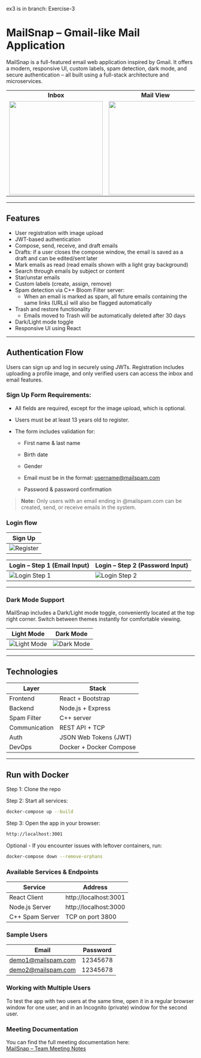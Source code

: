 ex3 is in branch: Exercise-3
# MailSnap – Gmail-like Mail Application
MailSnap is a full-featured email web application inspired by Gmail. It offers a modern, responsive UI, custom labels, spam detection, dark mode, and secure authentication – all built using a full-stack architecture and microservices.

<table>
  <tr>
    <td align="center"><strong>Inbox</strong></td>
    <td align="center"><strong>Mail View</strong></td>
    <td align="center"><strong>Compose</strong></td>
  </tr>
  <tr>
    <td><img src="https://github.com/user-attachments/assets/5c2e7fe6-9cbb-4814-b3eb-62fcaea45ab2" width="250"/></td>
    <td><img src="https://github.com/user-attachments/assets/a5125a47-9f2e-4057-880a-5473a80316cf" width="250"/></td>
    <td><img src="https://github.com/user-attachments/assets/931b261f-c226-4907-9885-9cf96e608c89" width="250"/></td>
  </tr>
</table>

---

## Features

- User registration with image upload  
- JWT-based authentication  
- Compose, send, receive, and draft emails
- Drafts: if a user closes the compose window, the email is saved as a draft and can be edited/sent later
- Mark emails as read (read emails shown with a light gray background)
- Search through emails by subject or content
- Star/unstar emails  
- Custom labels (create, assign, remove)  
- Spam detection via C++ Bloom Filter server:
  - When an email is marked as spam, all future emails containing the same links (URLs) will also be flagged automatically  
- Trash and restore functionality  
  - Emails moved to Trash will be automatically deleted after 30 days  
- Dark/Light mode toggle  
- Responsive UI using React

---


## Authentication Flow

Users can sign up and log in securely using JWTs. Registration includes uploading a profile image, and only verified users can access the inbox and email features.

### Sign Up Form Requirements:
- All fields are required, except for the image upload, which is optional.

- Users must be at least 13 years old to register.

- The form includes validation for:

     * First name & last name

     * Birth date

     * Gender

     * Email must be in the format: username@mailspam.com

     * Password & password confirmation

> **Note:** Only users with an email ending in @mailspam.com can be created, send, or receive emails in the system.

### Login flow


| Sign Up                                    |
|--------------------------------------------|
| ![Register](https://github.com/user-attachments/assets/84a2c4dc-6dfc-44d1-8950-302c60d5a3c1)      |

| Login – Step 1 (Email Input)               | Login – Step 2 (Password Input)            |
|--------------------------------------------|--------------------------------------------|
| ![Login Step 1](https://github.com/user-attachments/assets/6725c1f8-b681-430d-90bd-95bdd1da440a) | ![Login Step 2](https://github.com/user-attachments/assets/8c3528ad-2ace-4fc2-ab37-963a5027348d) |

---


### Dark Mode Support

MailSnap includes a Dark/Light mode toggle, conveniently located at the top right corner. Switch between themes instantly for comfortable viewing.

|   Light Mode |   Dark Mode |
|--------------|-------------|
| ![Light Mode](https://github.com/user-attachments/assets/f67b7147-d078-4acc-8b81-0438aede0e57) | ![Dark Mode](https://github.com/user-attachments/assets/3421d931-24dd-48d8-9fd7-0392e4e13c8e) |

---


## Technologies

| Layer        | Stack                      |
|--------------|----------------------------|
| Frontend     | React + Bootstrap          |
| Backend      | Node.js + Express          |
| Spam Filter  | C++ server                 |
| Communication| REST API + TCP             |
| Auth         | JSON Web Tokens (JWT)      |
| DevOps       | Docker + Docker Compose    |

---


## Run with Docker

Step 1: Clone the repo

Step 2: Start all services:
```bash
docker-compose up --build
```
Step 3: Open the app in your browser:
```bash
http://localhost:3001
```

Optional - If you encounter issues with leftover containers, run:
```bash
docker-compose down --remove-orphans
```

### Available Services & Endpoints

| Service           | Address                        |
|-------------------|--------------------------------|
| React Client      | http://localhost:3001          |
| Node.js Server    | http://localhost:3000          |
| C++ Spam Server   | TCP on port 3800               |


### Sample Users

| Email                   | Password  |
|------------------------ |-----------|
| demo1@mailspam.com      | 12345678  |
| demo2@mailspam.com      | 12345678  |


### Working with Multiple Users

To test the app with two users at the same time, open it in a regular browser window for one user, and in an Incognito (private) window for the second user.

### Meeting Documentation

You can find the full meeting documentation here:  
[MailSnap – Team Meeting Notes](https://docs.google.com/document/d/1BDuAVKaDWLGJCRLLpi7os2Mg3411-seBCfxYCQfKHOo/edit?usp=sharing)











